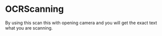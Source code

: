 # OCRScanning
By using this scan this with opening camera and you will get the exact text what you are scanning.
